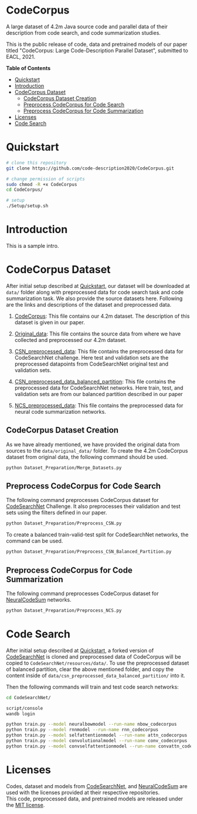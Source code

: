 # CodeCorpus

A large dataset of 4.2m Java source code and parallel data of their description from code search, and code summarization studies.

This is the public release of code, data and pretrained models of our paper titled "CodeCorpus: Large Code-Description Parallel Dataset", submitted to EACL, 2021.

**Table of Contents**

<!-- TOC depthFrom:1 depthTo:6 withLinks:1 updateOnSave:1 orderedList:0 -->

- [Quickstart](#quickstart)
- [Introduction](#introduction)
- [CodeCorpus Dataset](#codecorpus-dataset)
    - [CodeCorpus Dataset Creation](#codecorpus-dataset-creation)
    - [Preprocess CodeCorpus for Code Search](#preprocess-codecorpus-for-code-search)
    - [Preprocess CodeCorpus for Code Summarization](#preprocess-codecorpus-for-code-summarization)
- [Licenses](#licenses)
- [Code Search](#code-search)

<!-- /TOC -->


# Quickstart
  ```bash
  # clone this repository
  git clone https://github.com/code-description2020/CodeCorpus.git
  
  # change permission of scripts
  sudo chmod -R +x CodeCorpus
  cd CodeCorpus/

  # setup
  ./Setup/setup.sh
  ```

# Introduction
This is a sample intro.


# CodeCorpus Dataset
After initial setup described at [Quickstart](#quickstart), our dataset will be downloaded at `data/` folder along with preprocessed data for code search task and code summarization task. We also provide the source datasets here. Following are the links and descriptions of the dataset and preprocessed data.

1. [CodeCorpus](https://mega.nz/file/Rsx3zaqY#stMEpCe33JLAIcslPZRf6sKXcka3JW3eivgjR5DFl5U): This file contains our 4.2m dataset. The description of this dataset is given in our paper.

2. [Original_data](https://mega.nz/file/ZpoBla5a#qeSxMXP6v-2FEI237cIVrFhuqnq5DHh88_EKuReSY3k): This file contains the source data from where we have collected and preprocessed our 4.2m dataset.

3. [CSN_preprocessed_data](https://mega.nz/file/Q4oxQCIb#CT7P5zq1WbiWOLTeafg-mFD2QZEmF1YwZmDhGZkzU90): This file contains the preprocessed data for CodeSearchNet challenge. Here test and validation sets are the preprocessed datapoints from CodeSearchNet original test and validation sets.

4. [CSN_preprocessed_data_balanced_partition](https://mega.nz/file/t543VCyA#4BLjB28yYNDT9kXBs6NWmY1ADOCMyuvqDXLg9yPhiaI): This file contains the preprocessed data for CodeSearchNet networks. Here train, test, and validation sets are from our balanced partition described in our paper

5. [NCS_preprocessed_data](https://mega.nz/file/Npo1RaBZ#ug6jJPacpjNht537PmOwxsR2MlOps0Y-LOwhx8lQ5ys): This file contains the preprocessed data for neural code summarization networks.

## CodeCorpus Dataset Creation
As we have already mentioned, we have provided the original data from sources to the `data/original_data/` folder. To create the 4.2m CodeCorpus dataset from original data, the following command should be used.
 ```bash
 python Dataset_Preparation/Merge_Datasets.py
 ```

## Preprocess CodeCorpus for Code Search 
The following command preprocesses CodeCorpus dataset for [CodeSearchNet](https://arxiv.org/abs/1909.09436) Challenge. It also preprocesses their validation and test sets using the filters defined in our paper.
 ```bash
 python Dataset_Preparation/Preprocess_CSN.py
 ```

 To create a balanced train-valid-test split for CodeSearchNet networks, the command can be used.
  ```bash
 python Dataset_Preparation/Preprocess_CSN_Balanced_Partition.py
 ```

## Preprocess CodeCorpus for Code Summarization
The following command preprocesses CodeCorpus dataset for [NeuralCodeSum](https://arxiv.org/abs/2005.00653) networks.
  ```bash
 python Dataset_Preparation/Preprocess_NCS.py
 ```


# Code Search
After initial setup described at [Quickstart](#quickstart), a forked version of [CodeSearchNet](https://github.com/code-description2020/CodeSearchNet.git) is cloned and preprocessed data of CodeCorpus will be copied to `CodeSearchNet/resources/data/`. To use the preprocessed dataset of balanced partition, clear the above mentioned folder, and copy the content inside of `data/csn_preprocessed_data_balanced_partition/` into it.

Then the following commands will train and test code search networks:
 ```bash
 cd CodeSearchNet/
 
 script/console
 wandb login
 
 python train.py --model neuralbowmodel --run-name nbow_codecorpus
 python train.py --model rnnmodel --run-name rnn_codecorpus
 python train.py --model selfattentionmodel --run-name attn_codecorpus
 python train.py --model convolutionalmodel --run-name conv_codecorpus
 python train.py --model convselfattentionmodel --run-name convattn_codecorpus
 ```


# Licenses
Codes, dataset and models from [CodeSearchNet](https://github.com/github/CodeSearchNet.git), and [NeuralCodeSum](https://github.com/wasiahmad/NeuralCodeSum.git) are used with the licenses provided at their respective repositories.   
This code, preprocessed data, and pretrained models are released under the [MIT license](https://github.com/code-description2020/CodeCorpus/blob/master/LICENSE).